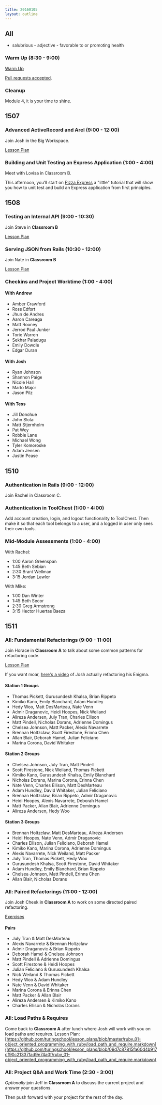 ```yaml
---
title: 20160105
layout: outline
---
```


## All

* salubrious - adjective - favorable to or promoting health

### Warm Up (8:30 - 9:00)

[Warm Up](https://thewarmup.herokuapp.com)

[Pull requests accepted](https://github.com/mikedao/the-warm-up).

### Cleanup

Module 4, it is your time to shine.

## 1507

### Advanced ActiveRecord and Arel (9:00 - 12:00)

Join Josh in the Big Workspace.

[Lesson Plan](https://github.com/turingschool/lesson_plans/blob/master/ruby_04-apis_and_scalability/advanced_active_record_queries.markdown)

### Building and Unit Testing an Express Application (1:00 - 4:00)

Meet with Lovisa in Classroom B.

This afternoon, you'll start on [Pizza Express][pe] a "little" tutorial that will show you how to unit test and build an Express application from first principles.

[pe]: https://github.com/turingschool-examples/pizza-express

## 1508

### Testing an Internal API (9:00 - 10:30)

Join Steve in **Classroom B**

[Lesson Plan](https://github.com/turingschool/lesson_plans/blob/master/ruby_03-professional_rails_applications/testing_an_internal_api.md)

### Serving JSON from Rails (10:30 - 12:00)

Join Nate in **Classroom B**

[Lesson Plan](https://github.com/turingschool/lesson_plans/blob/master/ruby_03-professional_rails_applications/serving_json_from_rails.md)

### Checkins and Project Worktime (1:00 - 4:00)

#### With Andrew

* Amber Crawford
* Ross Edfort
* Jhun de Andres
* Aaron Careaga
* Matt Rooney
* Jerrod Paul Junker
* Torie Warren
* Sekhar Paladugu
* Emily Dowdle
* Edgar Duran

#### With Josh

* Ryan Johnson
* Shannon Paige
* Nicole Hall
* Marlo Major
* Jason Pilz

#### With Tess

* Jill Donohue
* John Slota
* Matt Stjernholm
* Pat Wey
* Robbie Lane
* Michael Wong
* Tyler Komoroske
* Adam Jensen
* Justin Pease

## 1510

### Authentication in Rails (9:00 - 12:00)

Join Rachel in Classroom C.

### Authentication in ToolChest (1:00 - 4:00)

Add account creation, login, and logout functionality to ToolChest. Then make it so that each tool belongs to a user, and a logged in user only sees their own tools.

### Mid-Module Assessments (1:00 - 4:00)

With Rachel:

* 1:00 Aaron Greenspan
* 1:45 Beth Sebian
* 2:30 Brant Wellman
* 3:15 Jordan Lawler

With Mike:

* 1:00 Dan Winter
* 1:45 Beth Secor
* 2:30 Greg Armstrong
* 3:15 Hector Huertas Baeza

## 1511

### All: Fundamental Refactorings (9:00 - 11:00)

Join Horace in **Classroom A** to talk about some common
patterns for refactoring code.

[Lesson Plan](https://github.com/turingschool/lesson_plans/blob/master/ruby_01-object_oriented_programming_with_ruby/refactoring_patterns.markdown)

If you want moar, [here's a video](https://vimeo.com/130882701) of Josh actually refactoring his Enigma.

#### Station 1 Groups

* Thomas Pickett, Gurusundesh Khalsa, Brian Rippeto
* Kimiko Kano, Emily Blanchard, Adam Hundley
* Hedy Woo, Matt DesMarteau, Nate Venn
* Admir Draganovic, Heidi Hoopes, Nick Weiland
* Alireza Andersen, July Tran, Charles Ellison
* Matt Pindell, Nicholas Dorans, Adrienne Domingus
* Chelsea Johnson, Matt Packer, Alexis Navarrete
* Brennan Holtzclaw, Scott Firestone, Erinna Chen
* Allan Blair, Deborah Hamel, Julian Feliciano
* Marina Corona, David Whitaker

#### Station 2 Groups
* Chelsea Johnson, July Tran, Matt Pindell
* Scott Firestone, Nick Weiland, Thomas Pickett
* Kimiko Kano, Gurusundesh Khalsa, Emily Blanchard
* Nicholas Dorans, Marina Corona, Erinna Chen
* Nate Venn, Charles Ellison, Matt DesMarteau
* Adam Hundley, David Whitaker, Julian Feliciano
* Brennan Holtzclaw, Brian Rippeto, Admir Draganovic
* Heidi Hoopes, Alexis Navarrete, Deborah Hamel
* Matt Packer, Allan Blair, Adrienne Domingus
* Alireza Andersen, Hedy Woo

#### Station 3 Groups

* Brennan Holtzclaw, Matt DesMarteau, Alireza Andersen
* Heidi Hoopes, Nate Venn, Admir Draganovic
* Charles Ellison, Julian Feliciano, Deborah Hamel
* Kimiko Kano, Marina Corona, Adrienne Domingus
* Alexis Navarrete, Nick Weiland, Matt Packer
* July Tran, Thomas Pickett, Hedy Woo
* Gurusundesh Khalsa, Scott Firestone, David Whitaker
* Adam Hundley, Emily Blanchard, Brian Rippeto
* Chelsea Johnson, Matt Pindell, Erinna Chen
* Allan Blair, Nicholas Dorans

### All: Paired Refactorings (11:00 - 12:00)

Join Josh Cheek in **Classroom A** to work on some directed
paired refactoring.

[Exercises](https://github.com/turingschool/lesson_plans/blob/master/ruby_01-object_oriented_programming_with_ruby/paired_refactoring.markdown)

#### Pairs

* July Tran & Matt DesMarteau
* Alexis Navarrete & Brennan Holtzclaw
* Admir Draganovic & Brian Rippeto
* Deborah Hamel & Chelsea Johnson
* Matt Pindell & Adrienne Domingus
* Scott Firestone & Heidi Hoopes
* Julian Feliciano & Gurusundesh Khalsa
* Nick Weiland & Thomas Pickett
* Hedy Woo & Adam Hundley
* Nate Venn & David Whitaker
* Marina Corona & Erinna Chen
* Matt Packer & Allan Blair
* Alireza Andersen & Kimiko Kano
* Charles Ellison & Nicholas Dorans

### All: Load Paths & Requires

Come back to **Classroom A** after lunch where Josh will work with you on load paths and requires.
Lesson Plan: [https://github.com/turingschool/lesson_plans/blob/master/ruby_01-object_oriented_programming_with_ruby/load_path_and_require.markdown](https://github.com/turingschool/lesson_plans/blob/09d7c87815fa60d4b917cf90c21337fad9e74a0f/ruby_01-object_oriented_programming_with_ruby/load_path_and_require.markdown)

### All: Project Q&A and Work Time (2:30 - 3:00)

*Optionally* join Jeff in **Classroom A** to discuss the current project and answer your questions.

Then push forward with your project for the rest of the day.
